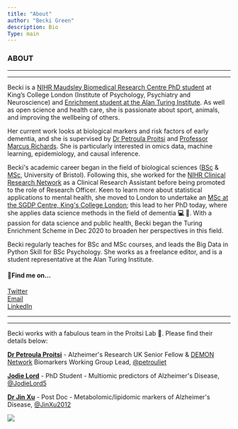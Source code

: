 ```yaml
---
title: "About"
author: "Becki Green"
description: Bio
Type: main
---
```

### ABOUT


*****************
*****************
Becki is a [NIHR Maudsley Biomedical Research Centre PhD student](https://www.maudsleybrc.nihr.ac.uk/) at King’s College London (Institute of Psychology, Psychiatry and Neuroscience) and [Enrichment student at the Alan Turing Institute](https://www.turing.ac.uk/work-turing/studentships/enrichment). As well as open science and health care, she is passionate about sport, animals, and improving the wellbeing of others.

Her current work looks at biological markers and risk factors of early dementia, and she is supervised by [Dr Petroula Proitsi](https://kclpure.kcl.ac.uk/portal/petroula.proitsi.html) and [Professor Marcus Richards](https://www.ucl.ac.uk/mental-health/people/professor-marcus-richards). She is particularly interested in omics data, machine learning, epidemiology, and causal inference.

Becki's academic career began in the field of biological sciences ([BSc](http://www.bristol.ac.uk/study/undergraduate/2021/physiology/bsc-physiology-science/) & [MSc](https://www.bristol.ac.uk/study/postgraduate/2021/life-sciences/msc-biomedical-sciences-research/), University of Bristol). Following this, she worked for the [NIHR Clinical Research Network](https://local.nihr.ac.uk/lcrn/west-of-england/) as a Clinical Research Assistant before being promoted to the role of Research Officer. Keen to learn more about statistical applications to mental health, she moved to London to undertake an [MSc at the SGDP Centre, King's College London](https://www.kcl.ac.uk/study/postgraduate/research-courses/social-genetic-and-developmental-psychiatry-mdres-mphil-phd); this lead to her PhD today, where she applies data science methods in the field of dementia  **:computer: :brain:**. 
With a passion for data science and public health, Becki began the Turing Enrichment Scheme in Dec 2020 to broaden her perspectives in this field. 

Becki regularly teaches for BSc and MSc courses, and leads the Big Data in Python Skill for BSc Psychology. She works as a freelance editor, and is a student representative at the Alan Turing Institute.

#### :mag_right:Find me on...

[Twitter](http://twitter.com/becki_e_green)  
[Email](mailto:rebecca.e.green@kcl.ac.uk)  
[LinkedIn](https://www.linkedin.com/in/rebecca-green-b8264b138/)


*******************************************************************
*******************************************************************

Becki works with a fabulous team in the Proitsi Lab  :brain:. Please find their details below:

**[Dr Petroula Proitsi](https://kclpure.kcl.ac.uk/portal/en/persons/petra-proitsi(20fb2030-d1cd-4700-9f46-3d1fbc2d3fe8).html)** - Alzheimer's Research UK Senior Fellow & [DEMON Network](http://demondementia.com/) Biomarkers Working Group Lead, [@petrouliet](https://twitter.com/petrouliet)

**[Jodie Lord](https://jodielord.netlify.app)** - PhD Student - Multiomic predictors of Alzheimer's Disease, [@JodieLord5](https://twitter.com/JodieLord5)

**[Dr Jin Xu](https://kclpure.kcl.ac.uk/portal/jin.3.xu.html)** - Post Doc - Metabolomic/lipidomic markers of Alzheimer's Disease, [@JinXu2012](https://twitter.com/JinXu2012)

![](/images/team.png)